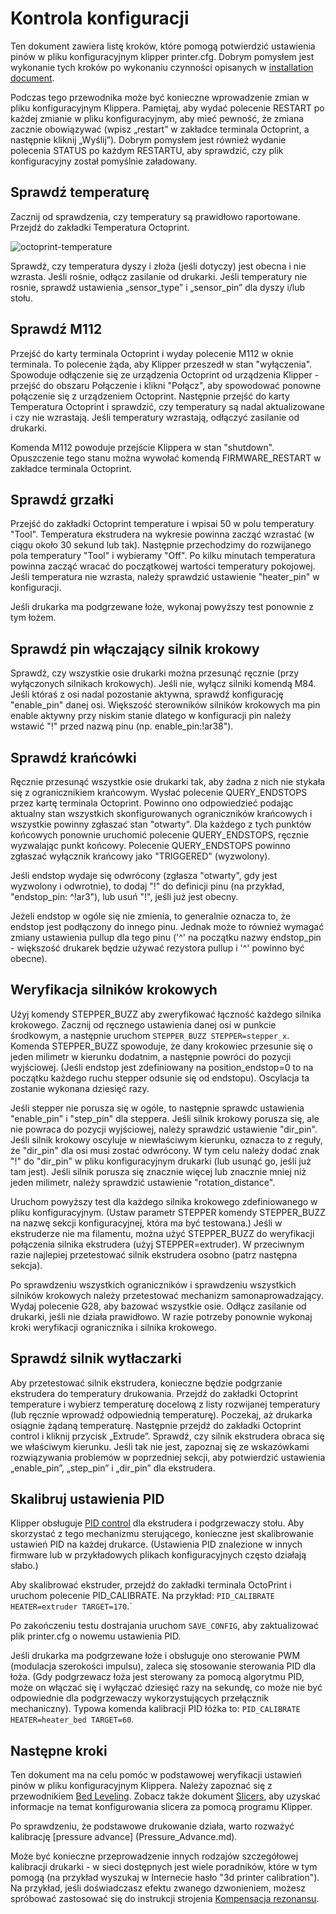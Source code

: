 # Kontrola konfiguracji

Ten dokument zawiera listę kroków, które pomogą potwierdzić ustawienia pinów w pliku konfiguracyjnym klipper printer.cfg. Dobrym pomysłem jest wykonanie tych kroków po wykonaniu czynności opisanych w [installation document](Installation.md).

Podczas tego przewodnika może być konieczne wprowadzenie zmian w pliku konfiguracyjnym Klippera. Pamiętaj, aby wydać polecenie RESTART po każdej zmianie w pliku konfiguracyjnym, aby mieć pewność, że zmiana zacznie obowiązywać (wpisz „restart” w zakładce terminala Octoprint, a następnie kliknij „Wyślij”). Dobrym pomysłem jest również wydanie polecenia STATUS po każdym RESTARTU, aby sprawdzić, czy plik konfiguracyjny został pomyślnie załadowany.

## Sprawdź temperaturę

Zacznij od sprawdzenia, czy temperatury są prawidłowo raportowane. Przejdź do zakładki Temperatura Octoprint.

![octoprint-temperature](img/octoprint-temperature.png)

Sprawdź, czy temperatura dyszy i złoża (jeśli dotyczy) jest obecna i nie wzrasta. Jeśli rośnie, odłącz zasilanie od drukarki. Jeśli temperatury nie rosnie, sprawdź ustawienia „sensor_type” i „sensor_pin” dla dyszy i/lub stołu.

## Sprawdź M112

Przejść do karty terminala Octoprint i wyday polecenie M112 w oknie terminala. To polecenie żąda, aby Klipper przeszedł w stan "wyłączenia". Spowoduje odłączenie się ze urządzenia Octoprint od urządzenia Klipper - przejść do obszaru Połączenie i klikni "Połącz", aby spowodować ponowne połączenie się z urządzeniem Octoprint. Następnie przejść do karty Temperatura Octoprint i sprawdzić, czy temperatury są nadal aktualizowane i czy nie wzrastają. Jeśli temperatury wzrastają, odłączyć zasilanie od drukarki.

Komenda M112 powoduje przejście Klippera w stan "shutdown". Opuszczenie tego stanu można wywołać komendą FIRMWARE_RESTART w zakładce terminala Octoprint.

## Sprawdź grzałki

Przejść do zakładki Octoprint temperature i wpisai 50 w polu temperatury "Tool". Temperatura ekstrudera na wykresie powinna zacząć wzrastać (w ciągu około 30 sekund lub tak). Następnie przechodzimy do rozwijanego pola temperatury "Tool" i wybieramy "Off". Po kilku minutach temperatura powinna zacząć wracać do początkowej wartości temperatury pokojowej. Jeśli temperatura nie wzrasta, należy sprawdzić ustawienie "heater_pin" w konfiguracji.

Jeśli drukarka ma podgrzewane łoże, wykonaj powyższy test ponownie z tym łożem.

## Sprawdź pin włączający silnik krokowy

Sprawdź, czy wszystkie osie drukarki można przesunąć ręcznie (przy wyłączonych silnikach krokowych). Jeśli nie, wyłącz silniki komendą M84. Jeśli któraś z osi nadal pozostanie aktywna, sprawdź konfigurację "enable_pin" danej osi. Większość sterowników silników krokowych ma pin enable aktywny przy niskim stanie dlatego w konfiguracji pin należy wstawić "!" przed nazwą pinu (np. enable_pin:!ar38").

## Sprawdź krańcówki

Ręcznie przesunąć wszystkie osie drukarki tak, aby żadna z nich nie stykała się z ogranicznikiem krańcowym. Wysłać polecenie QUERY_ENDSTOPS przez kartę terminala Octoprint. Powinno ono odpowiedzieć podając aktualny stan wszystkich skonfigurowanych ograniczników krańcowych i wszystkie powinny zgłaszać stan "otwarty". Dla każdego z tych punktów końcowych ponownie uruchomić polecenie QUERY_ENDSTOPS, ręcznie wyzwalając punkt końcowy. Polecenie QUERY_ENDSTOPS powinno zgłaszać wyłącznik krańcowy jako "TRIGGERED" (wyzwolony).

Jeśli endstop wydaje się odwrócony (zgłasza "otwarty", gdy jest wyzwolony i odwrotnie), to dodaj "!" do definicji pinu (na przykład, "endstop_pin: ^!ar3"), lub usuń "!", jeśli już jest obecny.

Jeżeli endstop w ogóle się nie zmienia, to generalnie oznacza to, że endstop jest podłączony do innego pinu. Jednak może to również wymagać zmiany ustawienia pullup dla tego pinu ('^' na początku nazwy endstop_pin - większość drukarek będzie używać rezystora pullup i '^' powinno być obecne).

## Weryfikacja silników krokowych

Użyj komendy STEPPER_BUZZ aby zweryfikować łączność każdego silnika krokowego. Zacznij od ręcznego ustawienia danej osi w punkcie środkowym, a następnie uruchom `STEPPER_BUZZ STEPPER=stepper_x`. Komenda STEPPER_BUZZ spowoduje, że dany krokowiec przesunie się o jeden milimetr w kierunku dodatnim, a następnie powróci do pozycji wyjściowej. (Jeśli endstop jest zdefiniowany na position_endstop=0 to na początku każdego ruchu stepper odsunie się od endstopu). Oscylacja ta zostanie wykonana dziesięć razy.

Jeśli stepper nie porusza się w ogóle, to następnie sprawdc ustawienia "enable_pin" i "step_pin" dla steppera. Jeśli silnik krokowy porusza się, ale nie powraca do pozycji wyjściowej, należy sprawdzić ustawienie "dir_pin". Jeśli silnik krokowy oscyluje w niewłaściwym kierunku, oznacza to z reguły, że "dir_pin" dla osi musi zostać odwrócony. W tym celu należy dodać znak "!" do "dir_pin" w pliku konfiguracyjnym drukarki (lub usunąć go, jeśli już tam jest). Jeśli silnik porusza się znacznie więcej lub znacznie mniej niż jeden milimetr, należy sprawdzić ustawienie "rotation_distance".

Uruchom powyższy test dla każdego silnika krokowego zdefiniowanego w pliku konfiguracyjnym. (Ustaw parametr STEPPER komendy STEPPER_BUZZ na nazwę sekcji konfiguracyjnej, która ma być testowana.) Jeśli w ekstruderze nie ma filamentu, można użyć STEPPER_BUZZ do weryfikacji połączenia silnika ekstrudera (użyj STEPPER=extruder). W przeciwnym razie najlepiej przetestować silnik ekstrudera osobno (patrz następna sekcja).

Po sprawdzeniu wszystkich ograniczników i sprawdzeniu wszystkich silników krokowych należy przetestować mechanizm samonaprowadzający. Wydaj polecenie G28, aby bazować wszystkie osie. Odłącz zasilanie od drukarki, jeśli nie działa prawidłowo. W razie potrzeby ponownie wykonaj kroki weryfikacji ogranicznika i silnika krokowego.

## Sprawdź silnik wytłaczarki

Aby przetestować silnik ekstrudera, konieczne będzie podgrzanie ekstrudera do temperatury drukowania. Przejdź do zakładki Octoprint temperature i wybierz temperaturę docelową z listy rozwijanej temperatury (lub ręcznie wprowadź odpowiednią temperaturę). Poczekaj, aż drukarka osiągnie żądaną temperaturę. Następnie przejdź do zakładki Octoprint control i kliknij przycisk „Extrude”. Sprawdź, czy silnik ekstrudera obraca się we właściwym kierunku. Jeśli tak nie jest, zapoznaj się ze wskazówkami rozwiązywania problemów w poprzedniej sekcji, aby potwierdzić ustawienia „enable_pin”, „step_pin” i „dir_pin” dla ekstrudera.

## Skalibruj ustawienia PID

Klipper obsługuje [PID control](https://en.wikipedia.org/wiki/PID_controller) dla ekstrudera i podgrzewaczy stołu. Aby skorzystać z tego mechanizmu sterującego, konieczne jest skalibrowanie ustawień PID na każdej drukarce. (Ustawienia PID znalezione w innych firmware lub w przykładowych plikach konfiguracyjnych często działają słabo.)

Aby skalibrować ekstruder, przejdź do zakładki terminala OctoPrint i uruchom polecenie PID_CALIBRATE. Na przykład: `PID_CALIBRATE HEATER=extruder TARGET=170`.`

Po zakończeniu testu dostrajania uruchom `SAVE_CONFIG`, aby zaktualizować plik printer.cfg o nowemu ustawienia PID.

Jeśli drukarka ma podgrzewane łoże i obsługuje ono sterowanie PWM (modulacja szerokości impulsu), zaleca się stosowanie sterowania PID dla łoża. (Gdy podgrzewacz łoża jest sterowany za pomocą algorytmu PID, może on włączać się i wyłączać dziesięć razy na sekundę, co może nie być odpowiednie dla podgrzewaczy wykorzystujących przełącznik mechaniczny). Typowa komenda kalibracji PID łóżka to: `PID_CALIBRATE HEATER=heater_bed TARGET=60`.

## Następne kroki

Ten dokument ma na celu pomóc w podstawowej weryfikacji ustawień pinów w pliku konfiguracyjnym Klippera. Należy zapoznać się z przewodnikiem [Bed Leveling](Bed_Level.md). Zobacz także dokument [Slicers](Slicers.md), aby uzyskać informacje na temat konfigurowania slicera za pomocą programu Klipper.

Po sprawdzeniu, że podstawowe drukowanie działa, warto rozważyć kalibrację [pressure advance] (Pressure_Advance.md).

Może być konieczne przeprowadzenie innych rodzajów szczegółowej kalibracji drukarki - w sieci dostępnych jest wiele poradników, które w tym pomogą (na przykład wyszukaj w Internecie hasło "3d printer calibration"). Na przykład, jeśli doświadczasz efektu zwanego dzwonieniem, możesz spróbować zastosować się do instrukcji strojenia [Kompensacja rezonansu](Resonance_Compensation.md).
